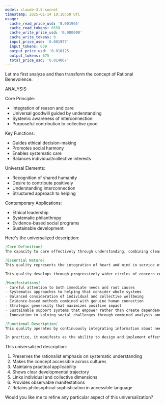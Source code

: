 ```yaml
---
model: claude-3.5-sonnet
timestamp: 2025-01-14 18:10:58 UTC
usage:
  cache_read_price_usd: '0.001965'
  cache_read_tokens: 6550
  cache_write_price_usd: '0.000000'
  cache_write_tokens: 0
  input_price_usd: '0.001977'
  input_tokens: 659
  output_price_usd: '0.010125'
  output_tokens: 675
  total_price_usd: '0.014067'
---
```


Let me first analyze and then transform the concept of Rational Benevolence.

ANALYSIS:

Core Principle:
- Integration of reason and care
- Universal goodwill guided by understanding
- Systemic awareness of interconnection
- Purposeful contribution to collective good

Key Functions:
- Guides ethical decision-making
- Promotes social harmony
- Enables systematic care
- Balances individual/collective interests

Universal Elements:
- Recognition of shared humanity
- Desire to contribute positively
- Understanding interconnection
- Structured approach to helping

Contemporary Applications:
- Ethical leadership
- Systematic philanthropy
- Evidence-based social programs
- Sustainable development

Here's the universalized description:

```markdown
[Core Definition]
The capacity to care effectively through understanding, combining clear comprehension of human needs and systems with genuine concern for others' wellbeing. It manifests as the ability to contribute positively to human flourishing through thoughtful, systematic, and sustainable actions that benefit both individuals and the whole.

[Essential Nature]
This quality represents the integration of heart and mind in service of human welfare. It goes beyond mere emotional empathy or abstract reasoning to create a practical synthesis where understanding enhances care, and care motivates deeper understanding. It emerges from recognizing our fundamental interconnection while maintaining the clarity needed to help effectively.

This quality develops through progressively wider circles of concern combined with deeper systematic understanding of how to create positive change. It balances immediate compassionate response with long-term strategic thinking about sustainable solutions and systemic improvement.

[Manifestations]
- Careful attention to both immediate needs and root causes
- Systematic approaches to helping that consider whole systems
- Balanced consideration of individual and collective wellbeing
- Evidence-based methods combined with genuine human connection
- Strategic generosity that maximizes positive impact
- Sustainable support systems that empower rather than create dependency
- Innovation in solving social challenges through combined analysis and empathy

[Functional Description]
This quality operates by continuously integrating information about needs, systems, and possibilities with a genuine desire to contribute positively. It processes both objective data and human factors, maintaining clear sight of larger patterns while staying connected to individual human experiences. This creates a dynamic balance between analytical understanding and compassionate response, enabling both immediate help and long-term solutions.

In practice, it manifests as the ability to design and implement effective helping systems, whether in personal relationships, organizations, or larger social structures. It enables people to contribute meaningfully to others' wellbeing while avoiding common pitfalls of either pure emotion-driven helping or cold systemic approaches. This results in sustainable positive impact that benefits both givers and receivers while strengthening social fabric.
```

This universalized description:
1. Preserves the rationalist emphasis on systematic understanding
2. Makes the concept accessible across cultures
3. Maintains practical applicability
4. Shows clear developmental trajectory
5. Links individual and collective dimensions
6. Provides observable manifestations
7. Retains philosophical sophistication in accessible language

Would you like me to refine any particular aspect of this universalization?